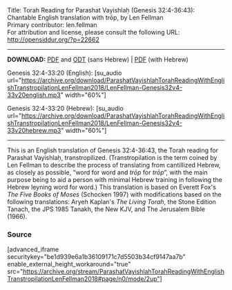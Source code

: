 <html>
<head></head>
<body>
Title: Torah Reading for Parashat Vayishlaḥ (Genesis 32:4-36:43): Chantable English translation with trōp, by Len Fellman<br />
Primary contributor: len.fellman<br />
For attribution and license, please consult the following URL: <a href="http://opensiddur.org/?p=22662">http://opensiddur.org/?p=22662</a>
<p />
<hr />

<style type="text/css" media="all">.printfriendly {display: none!important;}</style>

<strong>DOWNLOAD:</strong> <a href="https://archive.org/download/ParashatVayishlahTorahReadingWithEnglishTranstropilationLenFellman2018/ParashatVayishlahTorahReadinggenesisC32v4-c36v43InEnglishTranstropilationlenFellman2018-EnglishOnly.pdf">PDF</a> and <a href="https://archive.org/download/ParashatVayishlahTorahReadingWithEnglishTranstropilationLenFellman2018/ParashatVayishlahTorahReadinggenesisC32v4-c36v43InEnglishTranstropilationlenFellman2018-EnglishOnly.odt">ODT</a> (sans Hebrew) | <a href="https://archive.org/download/ParashatVayishlahTorahReadingWithEnglishTranstropilationLenFellman2018/ParashatVayishlahTorahReadinggenesisC32v4-c36v43InEnglishTranstropilationlenFellman2018.pdf">PDF</a> (with Hebrew) 

Genesis 32:4-33:20 (English): [su_audio url="https://archive.org/download/ParashatVayishlahTorahReadingWithEnglishTranstropilationLenFellman2018/LenFellman-Genesis32v4-33v20english.mp3" width="60%"]

Genesis 32:4-33:20 (Hebrew):  [su_audio url="https://archive.org/download/ParashatVayishlahTorahReadingWithEnglishTranstropilationLenFellman2018/LenFellman-Genesis32v4-33v20hebrew.mp3" width="60%"]

<hr />

This is an English translation of Genesis 32:4-36:43, the Torah reading for Parashat Vayishlaḥ, transtropilized. (Transtropilation is the term coined by Len Fellman to describe the process of translating from cantillized Hebrew, as closely as possible, “word for word and <em>trōp</em> for <em>trōp</em>”, with the main purpose being to aid a person with minimal Hebrew training in following the Hebrew leyning word for word.) This translation is based on Everett Fox's <em>The Five Books of Moses</em> (Schocken 1997) with modifications based on the following translations: Aryeh Kaplan's <em>The Living Torah</em>, the Stone Edition Tanach, the JPS 1985 Tanakh, the New KJV, and The Jerusalem Bible (1966).

<h3>Source</h3>

[advanced_iframe securitykey="be1d939e6a1b36109171c7d5503b34cf9147aa7b" enable_external_height_workaround="true" src="https://archive.org/stream/ParashatVayishlahTorahReadingWithEnglishTranstropilationLenFellman2018#page/n0/mode/2up"]
</body>
</html>